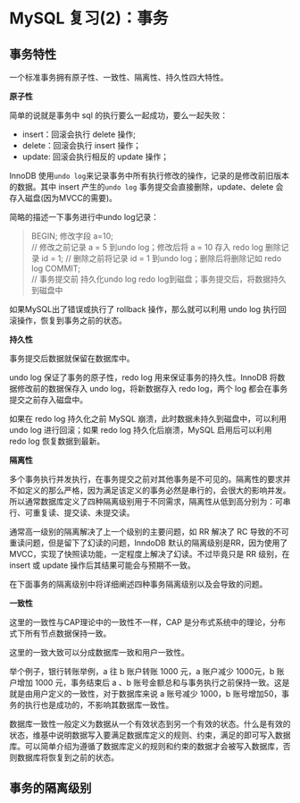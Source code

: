 # MySQL 复习(2)：事务

## 事务特性

一个标准事务拥有原子性、一致性、隔离性、持久性四大特性。

**原子性**

简单的说就是事务中 sql 的执行要么一起成功，要么一起失败：

- insert：回滚会执行 delete 操作;
- delete：回滚会执行 insert 操作；
- update: 回滚会执行相反的 update 操作；

InnoDB 使用`undo log`来记录事务中所有执行修改的操作，记录的是修改前旧版本的数据。其中 insert 产生的`undo log` 事务提交会直接删除，update、delete 会存入磁盘(因为MVCC的需要)。

简略的描述一下事务进行中undo log记录：

> BEGIN;
> 修改字段 a=10;   
> // 修改之前记录 a = 5 到undo log；修改后将 a = 10 存入 redo log
> 删除记录 id = 1; 
> // 删除之前将记录 id = 1 到undo log；删除后将删除记如 redo log
> COMMIT;    
> // 事务提交前 持久化undo log redo log到磁盘；事务提交后，将数据持久到磁盘中

如果MySQL出了错误或执行了 rollback 操作，那么就可以利用 undo log 执行回滚操作，恢复到事务之前的状态。

**持久性**

事务提交后数据就保留在数据库中。

undo log 保证了事务的原子性，redo log 用来保证事务的持久性。InnoDB 将数据修改前的数据保存入 undo log，将新数据存入 redo log，两个 log 都会在事务提交之前存入磁盘中。

如果在 redo log 持久化之前 MySQL 崩溃，此时数据未持久到磁盘中，可以利用 undo log 进行回滚；如果 redo log 持久化后崩溃，MySQL 启用后可以利用 redo log 恢复数据到最新。

**隔离性**

多个事务执行并发执行，在事务提交之前对其他事务是不可见的。隔离性的要求并不如定义的那么严格，因为满足该定义的事务必然是串行的，会很大的影响并发。所以通常数据库定义了四种隔离级别用于不同需求，隔离性从低到高分别为：可串行、可重复读、提交读、未提交读。

通常高一级别的隔离解决了上一个级别的主要问题，如 RR 解决了 RC 导致的不可重读问题，但是留下了幻读的问题，InndoDB 默认的隔离级别是RR，因为使用了 MVCC，实现了快照读功能，一定程度上解决了幻读。不过毕竟只是 RR 级别，在 insert 或 update 操作后其结果可能会与预期不一致。

在下面事务的隔离级别中将详细阐述四种事务隔离级别以及会导致的问题。

**一致性**

这里的一致性与CAP理论中的一致性不一样，CAP 是分布式系统中的理论，分布式下所有节点数据保持一致。

这里的一致大致可以分成数据库一致和用户一致性。

举个例子，银行转账举例，a 往 b 账户转账 1000 元，a 账户减少 1000元，b 账户增加 1000 元，事务结束后 a 、b 账号金额总和与事务执行之前保持一致。这是就是由用户定义的一致性，对于数据库来说 a 账号减少 1000，b 账号增加50，事务的执行也是成功的，不影响其数据库一致性。

数据库一致性一般定义为数据从一个有效状态到另一个有效的状态。什么是有效的状态，维基中说明数据写入要满足数据库定义的规则、约束，满足的即可写入数据库。可以简单介绍为遵循了数据库定义的规则和约束的数据才会被写入数据库，否则数据库将恢复到之前的状态。

## 事务的隔离级别